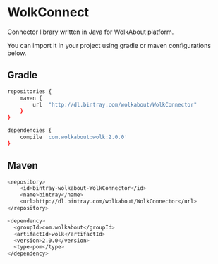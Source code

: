 # WolkConnect

Connector library written in Java for WolkAbout platform.

You can import it in your project using gradle or maven configurations below.

Gradle
------

```sh
repositories {
    maven {
        url  "http://dl.bintray.com/wolkabout/WolkConnector"
    }
}

dependencies {
    compile 'com.wolkabout:wolk:2.0.0'
}
```
Maven
-----
```sh
<repository>
    <id>bintray-wolkabout-WolkConnector</id>
    <name>bintray</name>
    <url>http://dl.bintray.com/wolkabout/WolkConnector</url>
</repository>

<dependency>
  <groupId>com.wolkabout</groupId>
  <artifactId>wolk</artifactId>
  <version>2.0.0</version>
  <type>pom</type>
</dependency>
```
